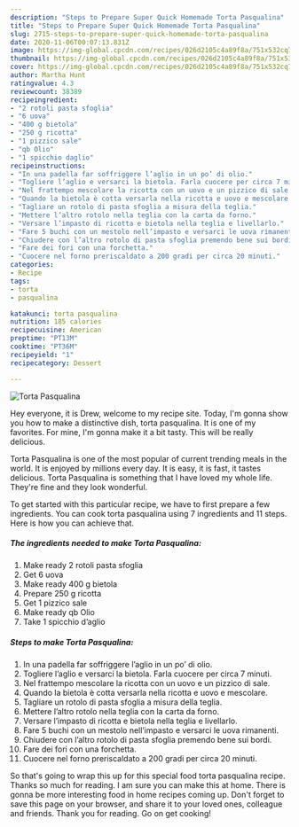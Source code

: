 ```yaml
---
description: "Steps to Prepare Super Quick Homemade Torta Pasqualina"
title: "Steps to Prepare Super Quick Homemade Torta Pasqualina"
slug: 2715-steps-to-prepare-super-quick-homemade-torta-pasqualina
date: 2020-11-06T00:07:13.831Z
image: https://img-global.cpcdn.com/recipes/026d2105c4a89f8a/751x532cq70/torta-pasqualina-recipe-main-photo.jpg
thumbnail: https://img-global.cpcdn.com/recipes/026d2105c4a89f8a/751x532cq70/torta-pasqualina-recipe-main-photo.jpg
cover: https://img-global.cpcdn.com/recipes/026d2105c4a89f8a/751x532cq70/torta-pasqualina-recipe-main-photo.jpg
author: Martha Hunt
ratingvalue: 4.3
reviewcount: 38389
recipeingredient:
- "2 rotoli pasta sfoglia"
- "6 uova"
- "400 g bietola"
- "250 g ricotta"
- "1 pizzico sale"
- "qb Olio"
- "1 spicchio daglio"
recipeinstructions:
- "In una padella far soffriggere l’aglio in un po’ di olio."
- "Togliere l’aglio e versarci la bietola. Farla cuocere per circa 7 minuti."
- "Nel frattempo mescolare la ricotta con un uovo e un pizzico di sale."
- "Quando la bietola è cotta versarla nella ricotta e uovo e mescolare."
- "Tagliare un rotolo di pasta sfoglia a misura della teglia."
- "Mettere l’altro rotolo nella teglia con la carta da forno."
- "Versare l’impasto di ricotta e bietola nella teglia e livellarlo."
- "Fare 5 buchi con un mestolo nell’impasto e versarci le uova rimanenti."
- "Chiudere con l’altro rotolo di pasta sfoglia premendo bene sui bordi."
- "Fare dei fori con una forchetta."
- "Cuocere nel forno preriscaldato a 200 gradi per circa 20 minuti."
categories:
- Recipe
tags:
- torta
- pasqualina

katakunci: torta pasqualina 
nutrition: 185 calories
recipecuisine: American
preptime: "PT13M"
cooktime: "PT36M"
recipeyield: "1"
recipecategory: Dessert

---
```



![Torta Pasqualina](https://img-global.cpcdn.com/recipes/026d2105c4a89f8a/751x532cq70/torta-pasqualina-recipe-main-photo.jpg)

Hey everyone, it is Drew, welcome to my recipe site. Today, I'm gonna show you how to make a distinctive dish, torta pasqualina. It is one of my favorites. For mine, I'm gonna make it a bit tasty. This will be really delicious.

Torta Pasqualina is one of the most popular of current trending meals in the world. It is enjoyed by millions every day. It is easy, it is fast, it tastes delicious. Torta Pasqualina is something that I have loved my whole life. They're fine and they look wonderful.




To get started with this particular recipe, we have to first prepare a few ingredients. You can cook torta pasqualina using 7 ingredients and 11 steps. Here is how you can achieve that.

<!--inarticleads1-->

##### The ingredients needed to make Torta Pasqualina:

1. Make ready 2 rotoli pasta sfoglia
1. Get 6 uova
1. Make ready 400 g bietola
1. Prepare 250 g ricotta
1. Get 1 pizzico sale
1. Make ready qb Olio
1. Take 1 spicchio d’aglio




<!--inarticleads2-->

##### Steps to make Torta Pasqualina:

1. In una padella far soffriggere l’aglio in un po’ di olio.
1. Togliere l’aglio e versarci la bietola. Farla cuocere per circa 7 minuti.
1. Nel frattempo mescolare la ricotta con un uovo e un pizzico di sale.
1. Quando la bietola è cotta versarla nella ricotta e uovo e mescolare.
1. Tagliare un rotolo di pasta sfoglia a misura della teglia.
1. Mettere l’altro rotolo nella teglia con la carta da forno.
1. Versare l’impasto di ricotta e bietola nella teglia e livellarlo.
1. Fare 5 buchi con un mestolo nell’impasto e versarci le uova rimanenti.
1. Chiudere con l’altro rotolo di pasta sfoglia premendo bene sui bordi.
1. Fare dei fori con una forchetta.
1. Cuocere nel forno preriscaldato a 200 gradi per circa 20 minuti.




So that's going to wrap this up for this special food torta pasqualina recipe. Thanks so much for reading. I am sure you can make this at home. There is gonna be more interesting food in home recipes coming up. Don't forget to save this page on your browser, and share it to your loved ones, colleague and friends. Thank you for reading. Go on get cooking!
